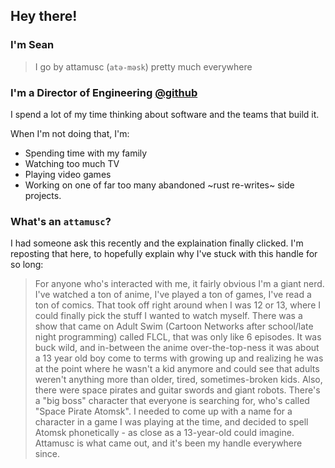 ## Hey there!

### I'm Sean

> I go by attamusc (`atə-məsk`) pretty much everywhere

### I'm a Director of Engineering [@github](https://github.com/github)

I spend a lot of my time thinking about software and the teams that build it.

When I'm not doing that, I'm: 
- Spending time with my family
- Watching too much TV
- Playing video games
- Working on one of far too many abandoned ~rust re-writes~ side projects.

### What's an `attamusc`?

I had someone ask this recently and the explaination finally clicked. I'm reposting that here, to hopefully explain why I've stuck with this handle for so long:

> For anyone who's interacted with me, it fairly obvious I'm a giant nerd. I've watched a ton of anime, I've played a ton of games, I've read a ton of comics. That took off right around when I was 12 or 13, where I could finally pick the stuff I wanted to watch myself. There was a show that came on Adult Swim (Cartoon Networks after school/late night programming) called FLCL, that was only like 6 episodes. It was buck wild, and in-between the anime over-the-top-ness it was about a 13 year old boy come to terms with growing up and realizing he was at the point where he wasn't a kid anymore and could see that adults weren't anything more than older, tired, sometimes-broken kids. Also, there were space pirates and guitar swords and giant robots. There's a "big boss" character that everyone is searching for, who's called "Space Pirate Atomsk". I needed to come up with a name for a character in a game I was playing at the time, and decided to spell Atomsk phonetically - as close as a 13-year-old could imagine. Attamusc is what came out, and it's been my handle everywhere since.
